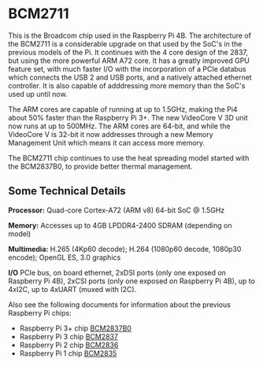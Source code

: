 # BCM2711

This is the Broadcom chip used in the Raspberry Pi 4B. The architecture of the BCM2711 is a considerable upgrade on that used by the SoC's in the previous models of the Pi. It continues with the 4 core design of the 2837, but using the more powerful ARM A72 core. It has a greatly improved GPU feature set, with much faster I/O with the incorporation of a PCIe databus which connects the USB 2 and USB ports, and a natively attached ethernet controller. It is also capable of adddressing more memory than the SoC's used up until now.

The ARM cores are capable of running at up to 1.5GHz, making the Pi4 about 50% faster than the Raspberry Pi 3+. The new VideoCore V 3D unit now runs at up to 500MHz. The ARM cores are 64-bit, and while the VideoCore V is 32-bit it now addresses through a new Memory Management Unit which means it can access more memory.

The BCM2711 chip continues to use the heat spreading model started with the BCM2837B0, to provide better thermal management. 


## Some Technical Details

**Processor:**  Quad-core Cortex-A72 (ARM v8) 64-bit SoC @ 1.5GHz

**Memory:** Accesses up to 4GB LPDDR4-2400 SDRAM (depending on model)

**Multimedia:** H.265 (4Kp60 decode); H.264 (1080p60 decode, 1080p30 encode); OpenGL ES, 3.0 graphics

**I/O** PCIe bus, on board ethernet, 2xDSI ports (only one exposed on Raspberry Pi 4B), 2xCSI ports (only one exposed on Raspberry Pi 4B), up to 4xI2C, up to 4xUART (muxed with I2C).

Also see the following documents for information about the previous Raspberry Pi chips:

* Raspberry Pi 3+ chip [BCM2837B0](../bcm2837bO/README.md)
* Raspberry Pi 3 chip [BCM2837](../bcm2837/README.md)
* Raspberry Pi 2 chip [BCM2836](../bcm2836/README.md)
* Raspberry Pi 1 chip [BCM2835](../bcm2835/README.md)
